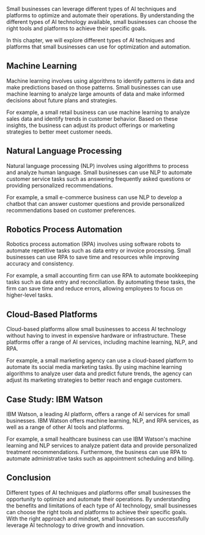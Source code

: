 
Small businesses can leverage different types of AI techniques and platforms to optimize and automate their operations. By understanding the different types of AI technology available, small businesses can choose the right tools and platforms to achieve their specific goals.

In this chapter, we will explore different types of AI techniques and platforms that small businesses can use for optimization and automation.

Machine Learning
----------------

Machine learning involves using algorithms to identify patterns in data and make predictions based on those patterns. Small businesses can use machine learning to analyze large amounts of data and make informed decisions about future plans and strategies.

For example, a small retail business can use machine learning to analyze sales data and identify trends in customer behavior. Based on these insights, the business can adjust its product offerings or marketing strategies to better meet customer needs.

Natural Language Processing
---------------------------

Natural language processing (NLP) involves using algorithms to process and analyze human language. Small businesses can use NLP to automate customer service tasks such as answering frequently asked questions or providing personalized recommendations.

For example, a small e-commerce business can use NLP to develop a chatbot that can answer customer questions and provide personalized recommendations based on customer preferences.

Robotics Process Automation
---------------------------

Robotics process automation (RPA) involves using software robots to automate repetitive tasks such as data entry or invoice processing. Small businesses can use RPA to save time and resources while improving accuracy and consistency.

For example, a small accounting firm can use RPA to automate bookkeeping tasks such as data entry and reconciliation. By automating these tasks, the firm can save time and reduce errors, allowing employees to focus on higher-level tasks.

Cloud-Based Platforms
---------------------

Cloud-based platforms allow small businesses to access AI technology without having to invest in expensive hardware or infrastructure. These platforms offer a range of AI services, including machine learning, NLP, and RPA.

For example, a small marketing agency can use a cloud-based platform to automate its social media marketing tasks. By using machine learning algorithms to analyze user data and predict future trends, the agency can adjust its marketing strategies to better reach and engage customers.

Case Study: IBM Watson
----------------------

IBM Watson, a leading AI platform, offers a range of AI services for small businesses. IBM Watson offers machine learning, NLP, and RPA services, as well as a range of other AI tools and platforms.

For example, a small healthcare business can use IBM Watson's machine learning and NLP services to analyze patient data and provide personalized treatment recommendations. Furthermore, the business can use RPA to automate administrative tasks such as appointment scheduling and billing.

Conclusion
----------

Different types of AI techniques and platforms offer small businesses the opportunity to optimize and automate their operations. By understanding the benefits and limitations of each type of AI technology, small businesses can choose the right tools and platforms to achieve their specific goals. With the right approach and mindset, small businesses can successfully leverage AI technology to drive growth and innovation.
